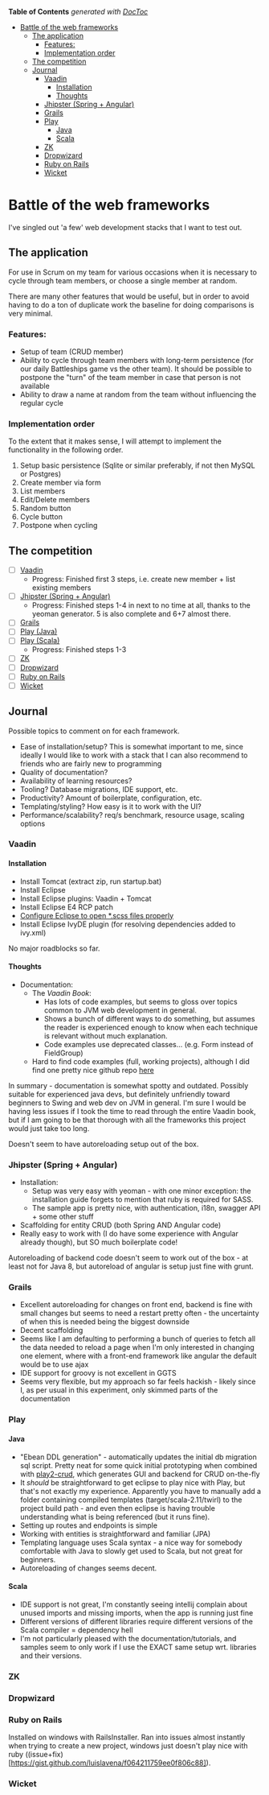 <!-- START doctoc generated TOC please keep comment here to allow auto update -->
<!-- DON'T EDIT THIS SECTION, INSTEAD RE-RUN doctoc TO UPDATE -->
**Table of Contents**  *generated with [DocToc](http://doctoc.herokuapp.com/)*

- [Battle of the web frameworks](#battle-of-the-web-frameworks)
  - [The application](#the-application)
    - [Features:](#features)
    - [Implementation order](#implementation-order)
  - [The competition](#the-competition)
  - [Journal](#journal)
    - [Vaadin](#vaadin)
      - [Installation](#installation)
      - [Thoughts](#thoughts)
    - [Jhipster (Spring + Angular)](#jhipster-spring--angular)
    - [Grails](#grails)
    - [Play](#play)
      - [Java](#java)
      - [Scala](#scala)
    - [ZK](#zk)
    - [Dropwizard](#dropwizard)
    - [Ruby on Rails](#ruby-on-rails)
    - [Wicket](#wicket)

<!-- END doctoc generated TOC please keep comment here to allow auto update -->

# Battle of the web frameworks

I've singled out 'a few' web development stacks that I want to test out.

## The application

For use in Scrum on my team for various occasions when it is necessary to cycle through team members, or choose a single member at random.

There are many other features that would be useful, but in order to avoid having to do a ton of duplicate work the baseline for doing comparisons is very minimal.

### Features:

- Setup of team (CRUD member)
- Ability to cycle through team members with long-term persistence (for our daily Battleships game vs the other team). It should be possible to postpone the "turn" of the team member in case that person is not available
- Ability to draw a name at random from the team without influencing the regular cycle

### Implementation order

To the extent that it makes sense, I will attempt to implement the functionality in the following order.

1. Setup basic persistence (Sqlite or similar preferably, if not then MySQL or Postgres)
2. Create member via form
3. List members
4. Edit/Delete members
5. Random button
6. Cycle button
7. Postpone when cycling

## The competition

- [ ] [Vaadin](https://vaadin.com/home)
  - Progress: Finished first 3 steps, i.e. create new member + list existing members
- [ ] [Jhipster (Spring + Angular)](https://jhipster.github.io/)
  - Progress: Finished steps 1-4 in next to no time at all, thanks to the yeoman generator. 5 is also complete and 6+7 almost there.
- [ ] [Grails](https://grails.org/)
- [ ] [Play (Java)](https://www.playframework.com/)
- [ ] [Play (Scala)](https://www.playframework.com/)
  - Progress: Finished steps 1-3
- [ ] [ZK](http://www.zkoss.org/)
- [ ] [Dropwizard](https://dropwizard.github.io/dropwizard/)
- [ ] [Ruby on Rails](https://rubyonrails.org/)
- [ ] [Wicket](https://wicket.apache.org/)

## Journal

Possible topics to comment on for each framework.

- Ease of installation/setup? This is somewhat important to me, since ideally I would like to work with a stack that I can also recommend to friends who are fairly new to programming
- Quality of documentation?
- Availability of learning resources?
- Tooling? Database migrations, IDE support, etc.
- Productivity? Amount of boilerplate, configuration, etc.
- Templating/styling? How easy is it to work with the UI?
- Performance/scalability? req/s benchmark, resource usage, scaling options

### Vaadin

#### Installation

- Install Tomcat (extract zip, run startup.bat)
- Install Eclipse
- Install Eclipse plugins: Vaadin + Tomcat
- Install Eclipse E4 RCP patch
- [Configure Eclipse to open *.scss files properly](http://stackoverflow.com/questions/7614612/is-there-an-eclipse-editor-for-sasss-scss-files-or-syntax-coloring-plugin)
- Install Eclipse IvyDE plugin (for resolving dependencies added to ivy.xml)

No major roadblocks so far.

#### Thoughts

- Documentation: 
  - The _Vaadin Book_:
    - Has lots of code examples, but seems to gloss over topics common to JVM web development in general. 
    - Shows a bunch of different ways to do something, but assumes the reader is experienced enough to know when each technique is relevant without much explanation.
    - Code examples use deprecated classes... (e.g. Form instead of FieldGroup)
  - Hard to find code examples (full, working projects), although I did find one pretty nice github repo [here](https://github.com/rolandkrueger/vaadin-by-example)

In summary - documentation is somewhat spotty and outdated. 
Possibly suitable for experienced java devs, but definitely unfriendly toward beginners to Swing and web dev on JVM in general.
I'm sure I would be having less issues if I took the time to read through the entire Vaadin book, but if I am going to be that thorough with all the frameworks this project would just take too long.

Doesn't seem to have autoreloading setup out of the box.


### Jhipster (Spring + Angular)

- Installation: 
  - Setup was very easy with yeoman - with one minor exception: the installation guide forgets to mention that ruby is required for SASS.
  - The sample app is pretty nice, with authentication, i18n, swagger API + some other stuff
- Scaffolding for entity CRUD (both Spring AND Angular code)
- Really easy to work with (I do have some experience with Angular already though), but SO much boilerplate code!

Autoreloading of backend code doesn't seem to work out of the box - at least not for Java 8, but autoreload of angular is setup just fine with grunt.

### Grails

- Excellent autoreloading for changes on front end, backend is fine with small changes but seems to need a restart pretty often - the uncertainty of when this is needed being the biggest downside
- Decent scaffolding
- Seems like I am defaulting to performing a bunch of queries to fetch all the data needed to reload a page when I'm only interested in changing one element, where with a front-end framework like angular the default would be to use ajax
- IDE support for groovy is not excellent in GGTS
- Seems very flexible, but my approach so far feels hackish - likely since I, as per usual in this experiment, only skimmed parts of the documentation

### Play

#### Java

- "Ebean DDL generation" - automatically updates the initial db migration sql script. Pretty neat for some quick initial prototyping when combined with [play2-crud](https://github.com/hakandilek/play2-crud), which generates GUI and backend for CRUD on-the-fly
- It _should_ be straightforward to get eclipse to play nice with Play, but that's not exactly my experience. Apparently you have to manually add a folder containing compiled templates (target/scala-2.11/twirl) to the project build path - and even then eclipse is having trouble understanding what is being referenced (but it runs fine).
- Setting up routes and endpoints is simple
- Working with entities is straightforward and familiar (JPA)
- Templating language uses Scala syntax - a nice way for somebody comfortable with Java to slowly get used to Scala, but not great for beginners.
- Autoreloading of changes seems decent.

#### Scala

- IDE support is not great, I'm constantly seeing intellij complain about unused imports and missing imports, when the app is running just fine
- Different versions of different libraries require different versions of the Scala compiler = dependency hell
- I'm not particularly pleased with the documentation/tutorials, and samples seem to only work if I use the EXACT same setup wrt. libraries and their versions.

### ZK

### Dropwizard

### Ruby on Rails

Installed on windows with RailsInstaller. 
Ran into issues almost instantly when trying to create a new project, windows just doesn't play nice with ruby ((issue+fix)[https://gist.github.com/luislavena/f064211759ee0f806c88]).

### Wicket
